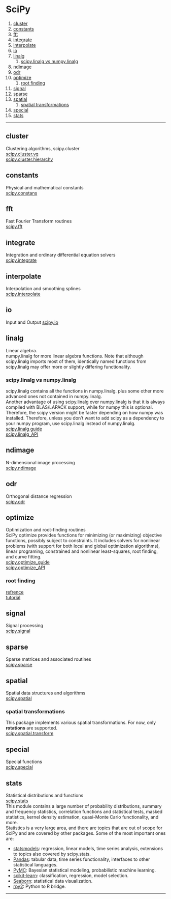 # SciPy

1. [cluster](#cluster)
2. [constants](#constants)
3. [fft](#fft)
4. [integrate](#integrate)
5. [interpolate](#interpolate)
6. [io](#io)
7. [linalg](#linalg)
   1. [scipy.linalg vs numpy.linalg](#scipylinalg-vs-numpylinalg)
8. [ndimage](#ndimage)
9. [odr](#odr)
10. [optimize](#optimize)
    1. [root finding](#root-finding)
11. [signal](#signal)
12. [sparse](#sparse)
13. [spatial](#spatial)
    1. [spatial transformations](#spatial-transformations)
14. [special](#special)
15. [stats](#stats)

---

## cluster
Clustering algorithms, scipy.cluster  
[scipy.cluster.vq](scipy.cluster.hierarchy)  
[scipy.cluster.hierarchy](https://docs.scipy.org/doc/scipy/reference/cluster.hierarchy.html#module-scipy.cluster.hierarchy)  
## constants
Physical and mathematical constants  
[scipy.constans](https://docs.scipy.org/doc/scipy/reference/constants.html#module-scipy.constants)
## fft
Fast Fourier Transform routines  
[scipy.fft](https://docs.scipy.org/doc/scipy/reference/fftpack.html#module-scipy.fftpack)
## integrate
Integration and ordinary differential equation solvers  
[scipy.integrate](https://docs.scipy.org/doc/scipy/reference/integrate.html#module-scipy.integrate)
## interpolate
Interpolation and smoothing splines  
[scipy.interpolate](https://docs.scipy.org/doc/scipy/reference/interpolate.html#module-scipy.interpolate)  
## io
Input and Output
[scipy.io](https://docs.scipy.org/doc/scipy/reference/io.html#module-scipy.io)  
## linalg
Linear algebra.  
numpy.linalg for more linear algebra functions. Note that although scipy.linalg imports most of them, identically named functions from scipy.linalg may offer more or slightly differing functionality.  
### scipy.linalg vs numpy.linalg
scipy.linalg contains all the functions in numpy.linalg. plus some other more advanced ones not contained in numpy.linalg.  
Another advantage of using scipy.linalg over numpy.linalg is that it is always compiled with BLAS/LAPACK support, while for numpy this is optional.  
Therefore, the scipy version might be faster depending on how numpy was installed. Therefore, unless you don’t want to add scipy as a dependency to your numpy program, use scipy.linalg instead of numpy.linalg.  
[scipy.linalg guide](https://docs.scipy.org/doc/scipy/tutorial/linalg.html)  
[scipy.linalg_API](https://docs.scipy.org/doc/scipy/reference/linalg.html#module-scipy.linalg)
## ndimage
N-dimensional image processing  
[scipy.ndimage](https://docs.scipy.org/doc/scipy/reference/ndimage.html#module-scipy.ndimage)  
## odr
Orthogonal distance regression  
[scipy.odr](https://docs.scipy.org/doc/scipy/reference/odr.html#module-scipy.odr)  
## optimize
Optimization and root-finding routines  
SciPy optimize provides functions for minimizing (or maximizing) objective functions, possibly subject to constraints. It includes solvers for nonlinear problems (with support for both local and global optimization algorithms), linear programing, constrained and nonlinear least-squares, root finding, and curve fitting.  
[scipy.optimize_guide](https://docs.scipy.org/doc/scipy/tutorial/optimize.html)  
[scipy.optimize_API](https://docs.scipy.org/doc/scipy/reference/optimize.html)  
### root finding
[refrence](https://docs.scipy.org/doc/scipy/reference/optimize.html#root-finding)    
[tutorial](https://docs.scipy.org/doc/scipy/tutorial/optimize.html#root-finding)  
## signal
Signal processing  
[scipy.signal](https://docs.scipy.org/doc/scipy/reference/signal.html#module-scipy.signal)  
## sparse
Sparse matrices and associated routines  
[scipy.sparse](https://docs.scipy.org/doc/scipy/reference/sparse.html#module-scipy.sparse)  
## spatial
Spatial data structures and algorithms  
[scipy.spatial](https://docs.scipy.org/doc/scipy/tutorial/spatial.html)  
### spatial transformations
This package implements various spatial transformations. For now, only **rotations** are supported.  
[scipy.spatial.transform](https://docs.scipy.org/doc/scipy/reference/spatial.transform.html#module-scipy.spatial.transform)  
## special
Special functions  
[scipy.special](https://docs.scipy.org/doc/scipy/reference/special.html#module-scipy.special)  
## stats
Statistical distributions and functions  
[scipy.stats](https://docs.scipy.org/doc/scipy/reference/stats.html#module-scipy.stats)  
This module contains a large number of probability distributions, summary and frequency statistics, correlation functions and statistical tests, masked statistics, kernel density estimation, quasi-Monte Carlo functionality, and more.  
Statistics is a very large area, and there are topics that are out of scope for SciPy and are covered by other packages. Some of the most important ones are:
+ [statsmodels](https://www.statsmodels.org/stable/index.html): regression, linear models, time series analysis, extensions to topics also covered by scipy.stats.
+ [Pandas](https://pandas.pydata.org/): tabular data, time series functionality, interfaces to other statistical languages.
+ [PyMC](https://www.pymc.io/projects/docs/en/stable/learn.html): Bayesian statistical modeling, probabilistic machine learning.
+ [scikit-learn](https://scikit-learn.org/stable/): classification, regression, model selection.
+ [Seaborn](https://seaborn.pydata.org/): statistical data visualization.
+ [rpy2](https://rpy2.github.io/): Python to R bridge.


---